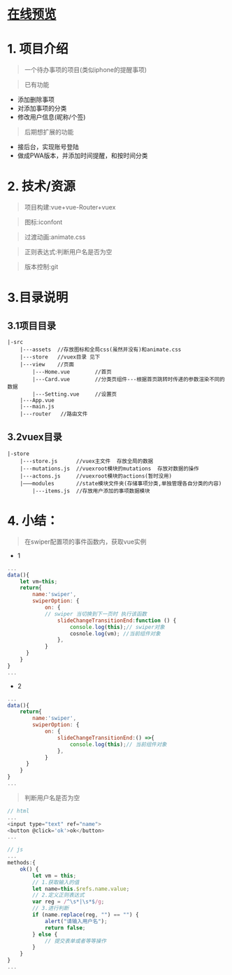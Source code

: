 # [在线预览](https://shuaxindiary.github.io/TODO/)

# 1. 项目介绍
>一个待办事项的项目(类似iphone的提醒事项)

>已有功能
- 添加删除事项
- 对添加事项的分类
- 修改用户信息(昵称/个签)

>后期想扩展的功能
- 接后台，实现账号登陆
- 做成PWA版本，并添加时间提醒，和按时间分类


# 2. 技术/资源
>项目构建:vue+vue-Router+vuex

>图标:iconfont

>过渡动画:animate.css

>正则表达式:判断用户名是否为空

>版本控制:git

# 3.目录说明

## 3.1项目目录

```
|-src
    |---assets  //存放图标和全局css(虽然并没有)和animate.css
    |---store   //vuex目录 见下
    |---view    //页面
        |---Home.vue        //首页
        |---Card.vue        //分类页组件---根据首页跳转时传递的参数渲染不同的数据
        |---Setting.vue     //设置页
    |---App.vue 
    |---main.js
    |---router   //路由文件
```

## 3.2vuex目录
```
|-store
    |---store.js      //vuex主文件  存放全局的数据
    |---mutations.js  //vuexroot模块的mutations  存放对数据的操作
    |---actons.js     //vuexroot模块的actions(暂时没用)
    |———modules       //state模块文件夹(存储事项分类,单独管理各自分类的内容)
        |---items.js  //存放用户添加的事项数据模块
```


# 4. 小结：
>在swiper配置项的事件函数内，获取vue实例
- 1
```javascript
...
data(){
    let vm=this;
    return{
        name:'swiper',
        swiperOption: {
            on: {
            // swiper 当切换到下一页时 执行该函数
                slideChangeTransitionEnd:function () {
                    console.log(this);// swiper对象
                    cosnole.log(vm); //当前组件对象
                },
            }
      }
    }
}
...
```
- 2
```javascript
...
data(){
    return{
        name:'swiper',
        swiperOption: {
            on: {
                slideChangeTransitionEnd:() =>{
                    console.log(this);// 当前组件对象
                },
            }
      }
    }
}
...
```

>判断用户名是否为空
```javascript
// html
...
<input type="text" ref="name">
<button @click='ok'>ok</button>
...

// js
...
methods:{
    ok() {
        let vm = this;
        // 1.获取输入的值
        let name=this.$refs.name.value;
        // 2.定义正则表达式
        var reg = /^\s*|\s*$/g;
        // 3.进行判断
        if (name.replace(reg, "") == "") {
            alert("请输入用户名");
            return false;
        } else {
            // 提交表单或者等等操作
        }
    }
}
...

```